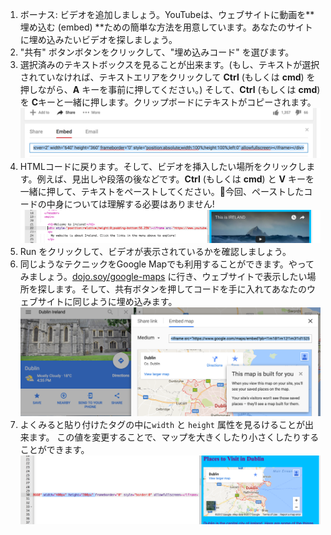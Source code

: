 1. ボーナス: ビデオを追加しましょう。YouTubeは、ウェブサイトに動画を**埋め込む \(embed\) **ための簡単な方法を用意しています。あなたのサイトに埋め込みたいビデオを探しましょう。
2. "共有" ボタンボタンをクリックして、"埋め込みコード" を選びます。
3. 選択済みのテキストボックスを見ることが出来ます。\(もし、テキストが選択されていなければ、テキストエリアをクリックして **Ctrl** \(もしくは **cmd**\) を押しながら、**A** キーを事前に押してください。\) そして、**Ctrl** \(もしくは **cmd**\) を **C**キーと一緒に押します。クリップボードにテキストがコピーされます。![](assets/EmbedYouTube.png)
4. HTMLコードに戻ります。そして、ビデオを挿入したい場所をクリックします。例えば、見出しや段落の後などです。**Ctrl** \(もしくは **cmd**\) と **V** キーを一緒に押して、テキストをペーストしてください。今回、ペーストしたコードの中身については理解する必要はありません!![](assets/EmbedYouTube2.png)
5. Run をクリックして、ビデオが表示されているかを確認しましょう。
6. 同じようなテクニックをGoogle Mapでも利用することができます。やってみましょう。[dojo.soy/google-maps](http://dojo.soy/google-maps)  に行き、ウェブサイトで表示したい場所を探します。そして、共有ボタンを押してコードを手に入れてあなたのウェブサイトに同じように埋め込みます。 ![](assets/EmbedGoogleMap.png)
7. よくみると貼り付けたタグの中に`width` と `height` 属性を見るけることが出来ます。 この値を変更することで、マップを大きくしたり小さくしたりすることができます。![](assets/EmbeddedGoogleMapCode.png)



